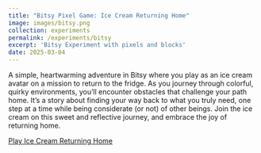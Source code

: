 ```yaml
---
title: "Bitsy Pixel Game: Ice Cream Returning Home"
image: images/bitsy.png
collection: experiments
permalink: /experiments/bitsy
excerpt: 'Bitsy Experiment with pixels and blocks'
date: 2025-03-04
---
```


A simple, heartwarming adventure in Bitsy where you play as an ice cream avatar on a mission to return to the fridge. As you journey through colorful, quirky environments, you’ll encounter obstacles that challenge your path home. It’s a story about finding your way back to what you truly need, one step at a time while being considerate (or not) of other beings. Join the ice cream on this sweet and reflective journey, and embrace the joy of returning home.

[Play Ice Cream Returning Home](https://4thpapitch.itch.io/ice-cream-returning-home)
